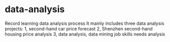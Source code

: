# data-analysis
Record learning data analysis process
It mainly includes three data analysis projects:
1, second-hand car price forecast
2, Shenzhen second-hand housing price analysis
3, data analysis, data mining job skills needs analysis
